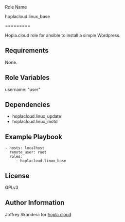 Role Name

hoplacloud.linux_base

=========

Hopla.cloud role for ansible to install a simple Wordpress.

Requirements
------------

None.

Role Variables
--------------

username: "user"


Dependencies
------------

- hoplacloud.linux_update
- hoplacloud.linux_motd



Example Playbook
----------------

    - hosts: localhost
      remote_user: root
      roles:
         - hoplacloud.linux_base

License
-------

GPLv3

Author Information
------------------

Joffrey Skandera for [hopla.cloud](https://hopla.cloud)
